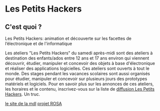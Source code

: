 # Les Petits Hackers

## C'est quoi ?

Les Petits Hackers: animation et découverte sur les facettes de l’électronique et de l'informatique

Les ateliers "Les Petits Hackers" du samedi après-midi sont des ateliers à destination des enfants/ados entre 12 ans et 17 ans environ qui viennent découvrir, étudier, manipuler et concevoir des objets à base d'électronique et réaliser des applications logicielles. Ces ateliers sont ouverts à tout le monde. Des stages pendant les vacances scolaires sont aussi organisés pour étudier, manipuler et concevoir sur plusieurs jours des prototypes matériels et logiciels. Pour en savoir plus sur les annonces de ces ateliers, les horaires et le contenu, inscrivez-vous sur la liste de [diffusion Les Petits Hackers](https://listes.infini.fr/lists.mdl29.net/subscribe/lespetitshackers).
Un truc.

[le site de la mdl](mdl29.net)
[projet ROSA](/rosa.md)
